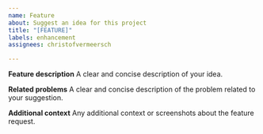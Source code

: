 ```yaml
---
name: Feature
about: Suggest an idea for this project
title: "[FEATURE]"
labels: enhancement
assignees: christofvermeersch

---
```


**Feature description**
A clear and concise description of your idea. 

**Related problems**
A clear and concise description of the problem related to your suggestion.

**Additional context**
Any additional context or screenshots about the feature request.
